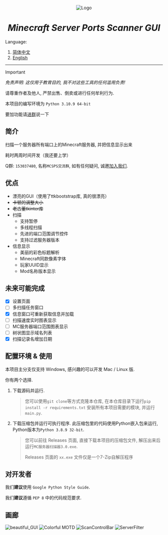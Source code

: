 <div align="center">

![Logo](./assets/icon.ico)

# *Minecraft Server Ports Scanner GUI*

</div>

Language:

1. [简体中文](README.md)
2. [English](Docs/README_EN.md)

---

> [!IMPORTANT]
>
> _免责声明: 这仅用于教育目的, 我不对这些工具的任何滥用负责!_
>
> 请尊重作者及他人, 严禁出售、倒卖或进行任何牟利行为.
>
> 本项目的编写环境为 `Python 3.10.9 64-bit`
>
> 要加功能请[进群](https://qm.qq.com/q/RTR91LyV0o)说一下

## 简介

扫描一个服务器所有端口上的Minecraft服务器, 并把信息显示出来

耗时两周时间开发（我还要上学）

Q群: `153037480`, 名称`MCSPS交流群`, 如有任何疑问, 诚邀[加入我们](https://qm.qq.com/q/RTR91LyV0o).

## 优点

* 漂亮的GUI（使用了ttkbootstrap库, 真的很漂亮）
* ~~卡顿的调整大小~~
* ~~老古董tkinter库~~
* 扫描
    * 支持暂停
    * 多线程扫描
    * 先进的端口范围调节控件
    * 支持过滤服务器版本
* 信息显示
    * 美丽的彩色标题解析
    * Minecraft同款像素字体
    * 玩家UUID显示
    * Mod名称版本显示

## 未来可能完成
* [x] 设置页面
* [ ] 多扫描任务窗口
* [x] 信息窗口可重新获取信息并加载
* [ ] 扫描速度实时图表显示
* [ ] MC服务器端口范围图表显示
* [ ] 树状图显示域名列表
* [x] 扫描记录名增加日期

## 配置环境 & 使用

本项目主分支仅支持 Windows, 感兴趣的可以开发 Mac / Linux 版.

你有两个选择.

1. 下载源码并运行.

   > 您可以使用`git clone`等方式克隆本仓库, 在本仓库目录下运行`pip install -r requirements.txt`
   安装所有本项目需要的模块, 并运行`main.py`.
  
2. 下载压缩包并运行可执行程序. 此压缩包里的代码使用Python嵌入包来运行, Python版本为`Python 3.8.9 32-bit`.

   > 您可以前往 Releases 页面, 直接下载本项目的压缩包文件, 解压出来后运行`MC服务器扫描器3.0.exe`.
   >
   > Releases 页面的 `xx.exe` 文件仅是一个7-Zip自解压程序

## 对开发者

我们**建议**使用 `Google Python Style Guide`.

我们**建议**遵循 `PEP 8` 中的代码规范要求.

## 画廊

![beautiful_GUI](https://github.com/hite4044/Minecraft-Server-Ports-Scanner-GUI/assets/129571243/a571046d-78af-4250-b70c-e8a52938f6bd)
![Colorful MOTD](https://github.com/hite4044/Minecraft-Server-Ports-Scanner-GUI/assets/129571243/f9f1b704-9f71-42a2-9e62-2a09c864fdbc)
![ScanControlBar](https://github.com/hite4044/Minecraft-Server-Ports-Scanner-GUI/assets/129571243/0bf193ce-c7d0-4cec-a7a3-46d9d6708112)
![ServerFilter](https://github.com/hite4044/Minecraft-Server-Ports-Scanner-GUI/assets/129571243/7f8bece8-46ad-401c-baa1-fc6ac668066c)
